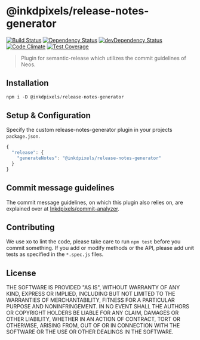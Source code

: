 # @inkdpixels/release-notes-generator
[![Build Status](https://travis-ci.org/Inkdpixels/release-notes-generator.svg)](https://travis-ci.org/Inkdpixels/release-notes-generator) [![Dependency Status](https://david-dm.org/Inkdpixels/release-notes-generator.svg)](https://david-dm.org/inkdpixels/release-notes-generator) [![devDependency Status](https://david-dm.org/Inkdpixels/release-notes-generator/dev-status.svg)](https://david-dm.org/inkdpixels/release-notes-generator#info=devDependencies) [![Code Climate](https://codeclimate.com/github/Inkdpixels/release-notes-generator/badges/gpa.svg)](https://codeclimate.com/github/Inkdpixels/release-notes-generator) [![Test Coverage](https://codeclimate.com/github/Inkdpixels/release-notes-generator/badges/coverage.svg)](https://codeclimate.com/github/Inkdpixels/release-notes-generator/coverage)

> Plugin for semantic-release which utilizes the commit guidelines of Neos.

## Installation
```js
npm i -D @inkdpixels/release-notes-generator
```

## Setup & Configuration
Specify the custom release-notes-generator plugin in your projects `package.json`.

```js
{
  "release": {
    "generateNotes": "@inkdpixels/release-notes-generator"
  }
}
```

## Commit message guidelines
The commit message guidelines, on which this plugin also relies on, are explained over at [Inkdpixels/commit-analyzer](https://github.com/Inkdpixels/commit-analyzer#commit-message-guidelines).

## Contributing
We use xo to lint the code, please take care to run `npm test` before you commit something.
If you add or modify methods or the API, please add unit tests as specified in the `*.spec.js` files.

## License
THE SOFTWARE IS PROVIDED "AS IS", WITHOUT WARRANTY OF ANY KIND, EXPRESS OR
IMPLIED, INCLUDING BUT NOT LIMITED TO THE WARRANTIES OF MERCHANTABILITY,
FITNESS FOR A PARTICULAR PURPOSE AND NONINFRINGEMENT. IN NO EVENT SHALL THE
AUTHORS OR COPYRIGHT HOLDERS BE LIABLE FOR ANY CLAIM, DAMAGES OR OTHER
LIABILITY, WHETHER IN AN ACTION OF CONTRACT, TORT OR OTHERWISE, ARISING FROM,
OUT OF OR IN CONNECTION WITH THE SOFTWARE OR THE USE OR OTHER DEALINGS IN
THE SOFTWARE.
